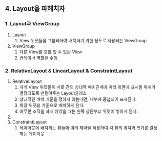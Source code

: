 ## 4. Layout을 파헤치자
### 1. Layout과 ViewGroup
1. Layout
    1. View 위젯들을 그룹화하여 배치하기 위한 용도로 사용되는 ViewGroup
2. ViewGroup
    1. 다른 View를 포함 할 수 있는 View
    2. 컨테이너 역할을 수행

### 2. RelativeLayout & LinearLayout & ConstraintLayout
1. RelativeLayout
    1. 자식 View 위젯들이 서로 간의 상대적 배치관계에 따라 화면에 표시될 위치가 결정되도록 만들어주는 Layout클래스
    2. 상대적인 배치 기준을 정하지 않는다면, 내부에 중첩되어 표시된다.
    3. 특정 위젯을 기준으로 배치하게 된다.
    4. 아무런 조작을 하지 않았을 때는 왼쪽 상단부터 위젯이 쌓이게 된다.
2. 
3. ConstraintLayout
    1. 레이아웃에 배치되는 뷰들에 여러 제약을 적용하여 각 뷰의 위치와 크기를 결정하는 레이아웃
